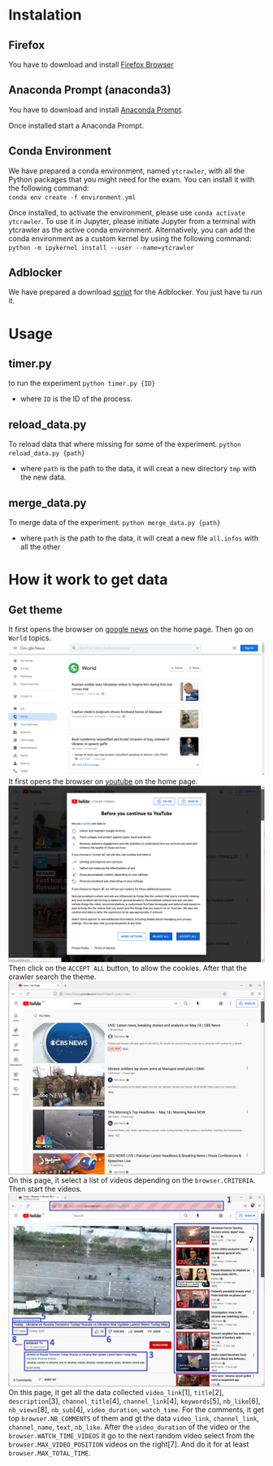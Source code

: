 # Instalation

## Firefox
You have to download and install [Firefox Browser](https://www.mozilla.org/fr/firefox/new/)

## Anaconda Prompt (anaconda3)
You have to download and install [Anaconda Prompt](https://www.anaconda.com/).

Once installed start a Anaconda Prompt.

## Conda Environment
We have prepared a conda environment, named `ytcrawler`, with all the Python packages that you might need for the exam. You can install it with the following command:   
`conda env create -f environment.yml`

Once installed, to activate the environment, please use `conda activate ytcrawler`. To use it in Jupyter, please initiate Jupyter from a terminal with ytcrawler as the active conda environment. Alternatively, you can add the conda environment as a custom kernel by using the following command:   
`python -m ipykernel install --user --name=ytcrawler`

## Adblocker
We have prepared a download [script](extensions/firefox/download.sh) for the Adblocker. You just have tu run it.

# Usage

## timer.py
to run the experiment
`python timer.py {ID}`
- where `ID` is the ID of the process.

## reload_data.py
To reload data that where missing for some of the experiment.
`python reload_data.py {path}`
- where `path` is the path to the data, it will creat a new directory `tmp` with the new data.

## merge_data.py
To merge data of the experiment.
`python merge_data.py {path}`
- where `path` is the path to the data, it will creat a new file `all.infos` with all the other  

# How it work to get data

## Get theme
It first opens the browser on [google news](https://news.google.com) on the home page.
Then go on `World` topics.
![news png](img/news.png)
It first opens the browser on [youtube](https://www.youtube.com) on the home page.
![home png](img/home.png)
Then click on the `ACCEPT ALL` button, to allow the cookies.
After that the crawler search the theme.
![search png](img/search.png)
On this page, it select a list of videos depending on the `browser.CRITERIA`.
Then start the videos.
![video png](img/video.png)
On this page, it get all the data collected `video_link`[1], `title`[2], `description`[3], `channel_title`[4], `channel_link`[4], `keywords`[5], `nb_like`[6], `nb_views`[8], `nb_sub`[4], `video_duration`, `watch_time`.
For the comments, it get top `browser.NB_COMMENTS` of them and gt the data `video_link`, `channel_link`, `channel_name`, `text`, `nb_like`.
After the `video_duration` of the video or the `browser.WATCH_TIME_VIDEOS` it go to the next random video select from the `browser.MAX_VIDEO_POSITION` videos on the right[7].
And do it for at least `browser.MAX_TOTAL_TIME`.
